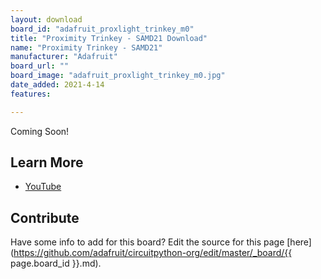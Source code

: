 ```yaml
---
layout: download
board_id: "adafruit_proxlight_trinkey_m0"
title: "Proximity Trinkey - SAMD21 Download"
name: "Proximity Trinkey - SAMD21"
manufacturer: "Adafruit"
board_url: ""
board_image: "adafruit_proxlight_trinkey_m0.jpg"
date_added: 2021-4-14
features:

---
```


Coming Soon!

## Learn More

* [YouTube](https://youtu.be/hDlh4BuvJ-g)

## Contribute

Have some info to add for this board? Edit the source for this page [here](https://github.com/adafruit/circuitpython-org/edit/master/_board/{{ page.board_id }}.md).
